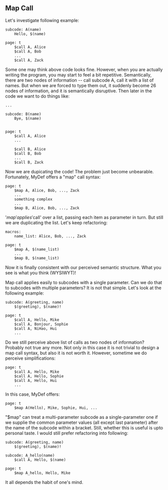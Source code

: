 Map Call
--------

Let's investigate following example:

```
subcode: A(name)
    Hello, $(name)

page: t
    $call A, Alice
    $call A, Bob
    ...
    $call A, Zack

```

Some one may think above code looks fine. However, when you are actually writing the program, you may start to feel a bit repetitive. Semantically, there are two nodes of information -- call subcode A, call it with a list of names. But when we are forced to type them out, it suddenly become 26 nodes of information, and it is semantically disruptive. Then later in the code we want to do things like:

```
...

subcode: B(name)
    Bye, $(name)


page: t
    $call A, Alice
    ...

    $call B, Alice
    $call B, Bob
    ...
    $call B, Zack
```
Now we are dupicating the code! The problem just become unbearable. Fortunately, MyDef offers a "map" call syntax:

```
page: t
    $map A, Alice, Bob, ..., Zack
    ...
    something complex
    ...
    $map B, Alice, Bob, ..., Zack
```
'$map' applies '$call' over a list, passing each item as parameter in turn. But still we are duplicating the list. Let's keep refactoring:

```
macros:
    name_list: Alice, Bob, ..., Zack

page: t
    $map A, $(name_list)
    ...
    $map B, $(name_list)
```

Now it is finally consistent with our perceived semantic structure. What you see is what you think (WYSIWYT)!

Map call applies easily to subcodes with a single parameter. Can we do that to subcodes with multiple parameters? It is not that simple. Let's look at the following example:
```
subcode: A(greeting, name)
    $(greeting), $(name)!

page: t
    $call A, Hello, Mike
    $call A, Bonjour, Sophie
    $call A, NiHao, Hui
    ... 
```
Do we still perceive above list of calls as two nodes of information? Probably not true any more. Not only in this case it is not trivial to design a map call syntax, but also it is not worth it. However, sometime we do perceive simplifications:

```
page: t
    $call A, Hello, Mike
    $call A, Hello, Sophie
    $call A, Hello, Hui
    ... 
```
In this case, MyDef offers:
```
page: t
    $map A(Hello), Mike, Sophie, Hui, ...
```
"$map" can treat a multi-parameter subcode as a single-parameter one if we supplie the common parameter values (all except last parameter) after the name of the subcode within a bracket. Still, whether this is useful is upto personal taste. I would still prefer refactoring into following:
```
subcode: A(greeting, name)
    $(greeting), $(name)!

subcode: A_hello(name)
    $call A, Hello, $(name)

page: t
    $map A_hello, Hello, Mike
```
It all depends the habit of one's mind.


